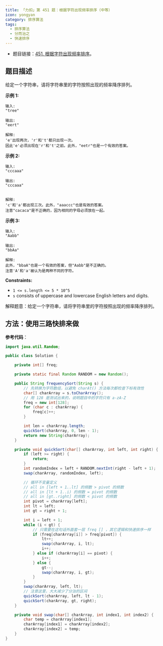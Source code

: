 ```yaml
---
title: 「力扣」第 451 题：根据字符出现频率排序（中等）
icon: yongyan
category: 排序算法
tags:
  - 排序算法
  - 分而治之
  - 快速排序
---
```


- 题目链接：[451. 根据字符出现频率排序](https://leetcode-cn.com/problems/sort-characters-by-frequency/)。

## 题目描述

给定一个字符串，请将字符串里的字符按照出现的频率降序排列。

**示例 1:**

```
输入:
"tree"

输出:
"eert"

解释:
'e'出现两次，'r'和't'都只出现一次。
因此'e'必须出现在'r'和't'之前。此外，"eetr"也是一个有效的答案。
```

**示例 2:**

```
输入:
"cccaaa"

输出:
"cccaaa"


解释:
'c'和'a'都出现三次。此外，"aaaccc"也是有效的答案。
注意"cacaca"是不正确的，因为相同的字母必须放在一起。
```

**示例 3:**

```
输入:
"Aabb"

输出:
"bbAa"

解释:
此外，"bbaA"也是一个有效的答案，但"Aabb"是不正确的。
注意'A'和'a'被认为是两种不同的字符。
```

**Constraints:**

- `1 <= s.length <= 5 * 10^5`
- `s` consists of uppercase and lowercase English letters and digits.

解释题意：给定一个字符串，请将字符串里的字符按照出现的频率降序排列。

## 方法：使用三路快排来做

**参考代码**：

```java
import java.util.Random;

public class Solution {

    private int[] freq;

    private static final Random RANDOM = new Random();

    public String frequencySort(String s) {
        // 先转换为字符数组，以避免 charAt() 方法每次都检查下标有效性
        char[] charArray = s.toCharArray();
        // 用 128 是测试出来的，说明题目中的字符只有 a-zA-Z
        freq = new int[128];
        for (char c : charArray) {
            freq[c]++;
        }

        int len = charArray.length;
        quickSort(charArray, 0, len - 1);
        return new String(charArray);
    }

    private void quickSort(char[] charArray, int left, int right) {
        if (left >= right) {
            return;
        }
        int randomIndex = left + RANDOM.nextInt(right - left + 1);
        swap(charArray, randomIndex, left);

        // 循环不变量定义
        // all in [left + 1..lt] 的频数 > pivot 的频数
        // all in [lt + 1..i) 的频数 = pivot 的频数
        // all in [gt..right] 的频数 < pivot 的频数
        int pivot = charArray[left];
        int lt = left;
        int gt = right + 1;

        int i = left + 1;
        while (i < gt) {
            // 只需要在这句话外面套一层 freq [] ，其它逻辑和快速排序一样
            if (freq[charArray[i]] > freq[pivot]) {
                lt++;
                swap(charArray, i, lt);
                i++;
            } else if (charArray[i] == pivot) {
                i++;
            } else {
                gt--;
                swap(charArray, i, gt);
            }
        }
        swap(charArray, left, lt);
        // 注意这里，大大减少了分治的区间
        quickSort(charArray, left, lt - 1);
        quickSort(charArray, gt, right);
    }

    private void swap(char[] charArray, int index1, int index2) {
        char temp = charArray[index1];
        charArray[index1] = charArray[index2];
        charArray[index2] = temp;
    }
}
```
